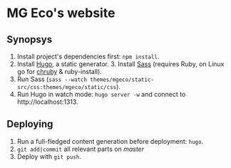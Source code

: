 MG Eco's website
================

## Synopsys

1. Install project's dependencies first: `npm install`.
2. Install [Hugo](https://gohugo.io/getting-started/installing/), a static generator.
3. Install [Sass](https://sass-lang.com/install) (requires Ruby, on Linux go for [chruby](https://github.com/postmodern/chruby) & ruby-install).
4. Run Sass (`sass --watch themes/mgeco/static-src/css:themes/mgeco/static/css`).
5. Run Hugo in watch mode: `hugo server -w` and connect to http://localhost:1313.

## Deploying

1. Run a full-fledged content generation before deployment: `hugo`.
2. `git add|commit` all relevant parts on *master*
3. Deploy with `git push`.
